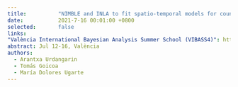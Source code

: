 ```yaml
---
title:          "NIMBLE and INLA to fit spatio-temporal models for count data: a comparison study"
date:           2021-7-16 00:01:00 +0800
selected:       false
links:
"València International Bayesian Analysis Summer School (VIBASS4)": http://vabar.es/events/vibass4/  
abstract: Jul 12-16, València
authors:
  - Arantxa Urdangarin
  - Tomás Goicoa
  - María Dolores Ugarte
---
```


